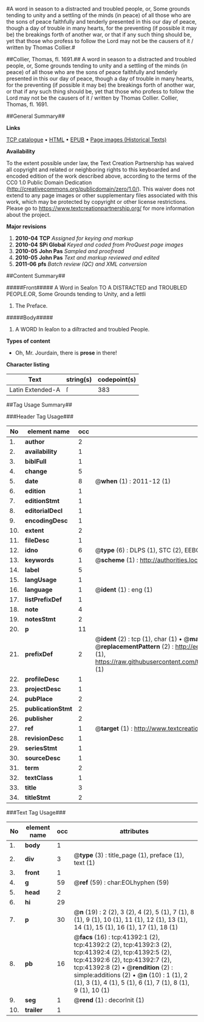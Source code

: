 #A word in season to a distracted and troubled people, or, Some grounds tending to unity and a settling of the minds (in peace) of all those who are the sons of peace faithfully and tenderly presented in this our day of peace, though a day of trouble in many hearts, for the preventing (if possible it may be) the breakings forth of another war, or that if any such thing should be, yet that those who profess to follow the Lord may not be the causers of it / written by Thomas Collier.#

##Collier, Thomas, fl. 1691.##
A word in season to a distracted and troubled people, or, Some grounds tending to unity and a settling of the minds (in peace) of all those who are the sons of peace faithfully and tenderly presented in this our day of peace, though a day of trouble in many hearts, for the preventing (if possible it may be) the breakings forth of another war, or that if any such thing should be, yet that those who profess to follow the Lord may not be the causers of it / written by Thomas Collier.
Collier, Thomas, fl. 1691.

##General Summary##

**Links**

[TCP catalogue](http://www.ota.ox.ac.uk/tcp/)  • 
[HTML](http://tei.it.ox.ac.uk/tcp/Texts-HTML/free/A33/A33953.html)  • 
[EPUB](http://tei.it.ox.ac.uk/tcp/Texts-EPUB/free/A33/A33953.epub) • 
[Page images (Historical Texts)](https://historicaltexts.jisc.ac.uk/eebo-08484010e)

**Availability**

To the extent possible under law, the Text Creation Partnership has waived all copyright and related or neighboring rights to this keyboarded and encoded edition of the work described above, according to the terms of the CC0 1.0 Public Domain Dedication (http://creativecommons.org/publicdomain/zero/1.0/). This waiver does not extend to any page images or other supplementary files associated with this work, which may be protected by copyright or other license restrictions. Please go to https://www.textcreationpartnership.org/ for more information about the project.

**Major revisions**

1. __2010-04__ __TCP__ *Assigned for keying and markup*
1. __2010-04__ __SPi Global__ *Keyed and coded from ProQuest page images*
1. __2010-05__ __John Pas__ *Sampled and proofread*
1. __2010-05__ __John Pas__ *Text and markup reviewed and edited*
1. __2011-06__ __pfs__ *Batch review (QC) and XML conversion*

##Content Summary##

#####Front#####
A Word in Seaſon TO A DISTRACTED and TROUBLED PEOPLE.OR, Some Grounds tending to Unity, and a ſettli
1. The Preface.

#####Body#####

1. A WORD In ſeaſon to a diſtracted and troubled People.

**Types of content**

  * Oh, Mr. Jourdain, there is **prose** in there!

**Character listing**


|Text|string(s)|codepoint(s)|
|---|---|---|
|Latin Extended-A|ſ|383|

##Tag Usage Summary##

###Header Tag Usage###

|No|element name|occ|attributes|
|---|---|---|---|
|1.|__author__|2||
|2.|__availability__|1||
|3.|__biblFull__|1||
|4.|__change__|5||
|5.|__date__|8| @__when__ (1) : 2011-12 (1)|
|6.|__edition__|1||
|7.|__editionStmt__|1||
|8.|__editorialDecl__|1||
|9.|__encodingDesc__|1||
|10.|__extent__|2||
|11.|__fileDesc__|1||
|12.|__idno__|6| @__type__ (6) : DLPS (1), STC (2), EEBO-CITATION (1), OCLC (1), VID (1)|
|13.|__keywords__|1| @__scheme__ (1) : http://authorities.loc.gov/ (1)|
|14.|__label__|5||
|15.|__langUsage__|1||
|16.|__language__|1| @__ident__ (1) : eng (1)|
|17.|__listPrefixDef__|1||
|18.|__note__|4||
|19.|__notesStmt__|2||
|20.|__p__|11||
|21.|__prefixDef__|2| @__ident__ (2) : tcp (1), char (1)  •  @__matchPattern__ (2) : ([0-9\-]+):([0-9IVX]+) (1), (.+) (1)  •  @__replacementPattern__ (2) : http://eebo.chadwyck.com/downloadtiff?vid=$1&page=$2 (1), https://raw.githubusercontent.com/textcreationpartnership/Texts/master/tcpchars.xml#$1 (1)|
|22.|__profileDesc__|1||
|23.|__projectDesc__|1||
|24.|__pubPlace__|2||
|25.|__publicationStmt__|2||
|26.|__publisher__|2||
|27.|__ref__|1| @__target__ (1) : http://www.textcreationpartnership.org/docs/. (1)|
|28.|__revisionDesc__|1||
|29.|__seriesStmt__|1||
|30.|__sourceDesc__|1||
|31.|__term__|2||
|32.|__textClass__|1||
|33.|__title__|3||
|34.|__titleStmt__|2||


###Text Tag Usage###

|No|element name|occ|attributes|
|---|---|---|---|
|1.|__body__|1||
|2.|__div__|3| @__type__ (3) : title_page (1), preface (1), text (1)|
|3.|__front__|1||
|4.|__g__|59| @__ref__ (59) : char:EOLhyphen (59)|
|5.|__head__|2||
|6.|__hi__|29||
|7.|__p__|30| @__n__ (19) : 2 (2), 3 (2), 4 (2), 5 (1), 7 (1), 8 (1), 9 (1), 10 (1), 11 (1), 12 (1), 13 (1), 14 (1), 15 (1), 16 (1), 17 (1), 18 (1)|
|8.|__pb__|16| @__facs__ (16) : tcp:41392:1 (2), tcp:41392:2 (2), tcp:41392:3 (2), tcp:41392:4 (2), tcp:41392:5 (2), tcp:41392:6 (2), tcp:41392:7 (2), tcp:41392:8 (2)  •  @__rendition__ (2) : simple:additions (2)  •  @__n__ (10) : 1 (1), 2 (1), 3 (1), 4 (1), 5 (1), 6 (1), 7 (1), 8 (1), 9 (1), 10 (1)|
|9.|__seg__|1| @__rend__ (1) : decorInit (1)|
|10.|__trailer__|1||
